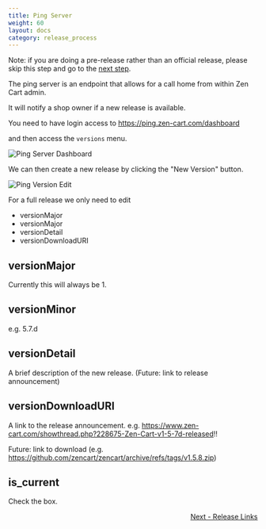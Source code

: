 ```yaml
---
title: Ping Server
weight: 60
layout: docs
category: release_process
---
```


Note: if you are doing a pre-release rather than an official release, please skip this step and go to the [next step](#next). 

The ping server is an endpoint that allows for a call home from within Zen Cart admin.

It will notify a shop owner if a new release is available.

You need to have login access to https://ping.zen-cart.com/dashboard

and then access the `versions` menu.

![ Ping Server Dashboard](/images/ping-version-menu.png)

We can then create a new release by clicking the "New Version" button.

![ Ping Version Edit](/images/ping-version-edit.png)

For a full release we only need to edit 

+ versionMajor
+ versionMajor
+ versionDetail
+ versionDownloadURI

## versionMajor

Currently this will always be 1.

## versionMinor

e.g. 5.7.d

## versionDetail

A brief description of the new release. (Future: link to release announcement) 

## versionDownloadURI

A link to the release announcement.
e.g. https://www.zen-cart.com/showthread.php?228675-Zen-Cart-v1-5-7d-released!!

Future: link to download (e.g. https://github.com/zencart/zencart/archive/refs/tags/v1.5.8.zip) 

## is_current
Check the box.

<div style="text-align:right;" id="next">
   <a class="btn btn-lg btn-primary mr-3 mb-4" href="/dev/release_process/release_links/">
        Next - Release Links<i class="fas fa-arrow-alt-circle-right ml-2"></i>
   </a>
</div>
